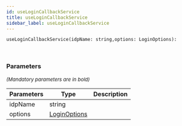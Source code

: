```yaml
---
id: useLoginCallbackService
title: useLoginCallbackService
sidebar_label: useLoginCallbackService
---
```


```tsx
useLoginCallbackService(idpName: string,options: LoginOptions): 
```
<br/>



### Parameters

<font size="2"><i>(Mandatory parameters are in bold)</i></font>

| Parameters | Type | Description |
| --------- | ---- | ----------- |
| idpName | string |  |
| options | [LoginOptions](/framework-api/interfaces/LoginOptions.md) |  |
